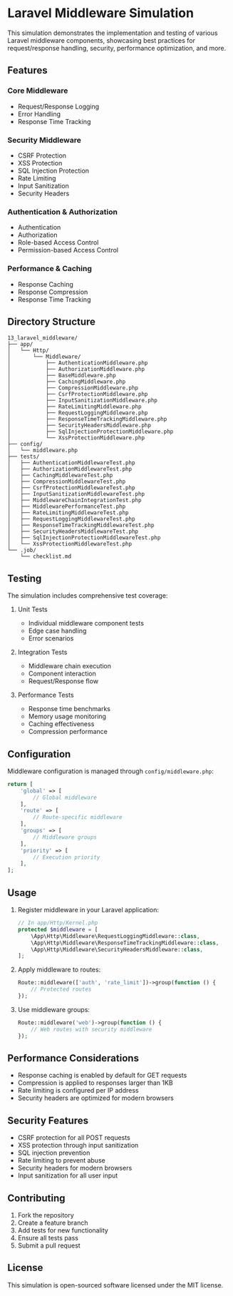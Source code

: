 # Laravel Middleware Simulation

This simulation demonstrates the implementation and testing of various Laravel middleware components, showcasing best practices for request/response handling, security, performance optimization, and more.

## Features

### Core Middleware
- Request/Response Logging
- Error Handling
- Response Time Tracking

### Security Middleware
- CSRF Protection
- XSS Protection
- SQL Injection Protection
- Rate Limiting
- Input Sanitization
- Security Headers

### Authentication & Authorization
- Authentication
- Authorization
- Role-based Access Control
- Permission-based Access Control

### Performance & Caching
- Response Caching
- Response Compression
- Response Time Tracking

## Directory Structure

```
13_laravel_middleware/
├── app/
│   └── Http/
│       └── Middleware/
│           ├── AuthenticationMiddleware.php
│           ├── AuthorizationMiddleware.php
│           ├── BaseMiddleware.php
│           ├── CachingMiddleware.php
│           ├── CompressionMiddleware.php
│           ├── CsrfProtectionMiddleware.php
│           ├── InputSanitizationMiddleware.php
│           ├── RateLimitingMiddleware.php
│           ├── RequestLoggingMiddleware.php
│           ├── ResponseTimeTrackingMiddleware.php
│           ├── SecurityHeadersMiddleware.php
│           ├── SqlInjectionProtectionMiddleware.php
│           └── XssProtectionMiddleware.php
├── config/
│   └── middleware.php
├── tests/
│   ├── AuthenticationMiddlewareTest.php
│   ├── AuthorizationMiddlewareTest.php
│   ├── CachingMiddlewareTest.php
│   ├── CompressionMiddlewareTest.php
│   ├── CsrfProtectionMiddlewareTest.php
│   ├── InputSanitizationMiddlewareTest.php
│   ├── MiddlewareChainIntegrationTest.php
│   ├── MiddlewarePerformanceTest.php
│   ├── RateLimitingMiddlewareTest.php
│   ├── RequestLoggingMiddlewareTest.php
│   ├── ResponseTimeTrackingMiddlewareTest.php
│   ├── SecurityHeadersMiddlewareTest.php
│   ├── SqlInjectionProtectionMiddlewareTest.php
│   └── XssProtectionMiddlewareTest.php
└── .job/
    └── checklist.md
```

## Testing

The simulation includes comprehensive test coverage:

1. Unit Tests
   - Individual middleware component tests
   - Edge case handling
   - Error scenarios

2. Integration Tests
   - Middleware chain execution
   - Component interaction
   - Request/Response flow

3. Performance Tests
   - Response time benchmarks
   - Memory usage monitoring
   - Caching effectiveness
   - Compression performance

## Configuration

Middleware configuration is managed through `config/middleware.php`:

```php
return [
    'global' => [
        // Global middleware
    ],
    'route' => [
        // Route-specific middleware
    ],
    'groups' => [
        // Middleware groups
    ],
    'priority' => [
        // Execution priority
    ],
];
```

## Usage

1. Register middleware in your Laravel application:
   ```php
   // In app/Http/Kernel.php
   protected $middleware = [
       \App\Http\Middleware\RequestLoggingMiddleware::class,
       \App\Http\Middleware\ResponseTimeTrackingMiddleware::class,
       \App\Http\Middleware\SecurityHeadersMiddleware::class,
   ];
   ```

2. Apply middleware to routes:
   ```php
   Route::middleware(['auth', 'rate_limit'])->group(function () {
       // Protected routes
   });
   ```

3. Use middleware groups:
   ```php
   Route::middleware('web')->group(function () {
       // Web routes with security middleware
   });
   ```

## Performance Considerations

- Response caching is enabled by default for GET requests
- Compression is applied to responses larger than 1KB
- Rate limiting is configured per IP address
- Security headers are optimized for modern browsers

## Security Features

- CSRF protection for all POST requests
- XSS protection through input sanitization
- SQL injection prevention
- Rate limiting to prevent abuse
- Security headers for modern browsers
- Input sanitization for all user input

## Contributing

1. Fork the repository
2. Create a feature branch
3. Add tests for new functionality
4. Ensure all tests pass
5. Submit a pull request

## License

This simulation is open-sourced software licensed under the MIT license. 